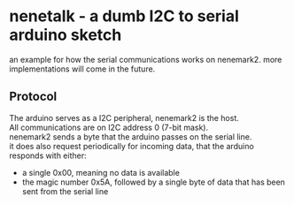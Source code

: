 # nenetalk - a dumb I2C to serial arduino sketch

an example for how the serial communications works on nenemark2. more implementations will come in the future.  

## Protocol

The arduino serves as a I2C peripheral, nenemark2 is the host.  
All communications are on I2C address 0 (7-bit mask).  
nenemark2 sends a byte that the arduino passes on the serial line.  
it does also request periodically for incoming data, that the arduino responds with either:  
- a single 0x00, meaning no data is available
- the magic number 0x5A, followed by a single byte of data that has been sent from the serial line
